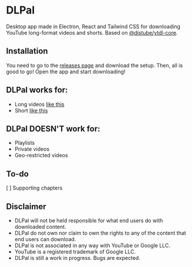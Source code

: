 # DLPal

Desktop app made in Electron, React and Tailwind CSS for downloading YouTube long-format videos and shorts. Based on [@distube/ytdl-core](https://www.npmjs.com/package/@distube/ytdl-core).

## Installation

You need to go to the [releases page](https://github.com/anventec/dlpal/releases) and download the setup. Then, all is good to go! Open the app and start downloading!

## DLPal works for:

- Long videos [like this](https://www.youtube.com/watch?v=dQw4w9WgXcQ)
- Short [like this](https://www.youtube.com/shorts/SXHMnicI6Pg)

## DLPal DOESN'T work for:

- Playlists
- Private videos
- Geo-restricted videos

## To-do

[ ] Supporting chapters

## Disclaimer

- DLPal will not be held responsible for what end users do with downloaded content.
- DLPal do not own nor claim to own the rights to any of the content that end users can download.
- DLPal is not associated in any way with YouTube or Google LLC.
- YouTube is a registered trademark of Google LLC.
- DLPal is still a work in progress. Bugs are expected.